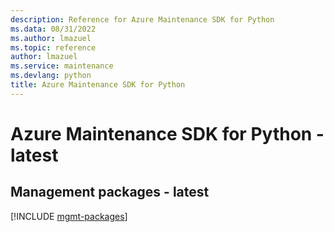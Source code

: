```yaml
---
description: Reference for Azure Maintenance SDK for Python
ms.data: 08/31/2022
ms.author: lmazuel
ms.topic: reference
author: lmazuel
ms.service: maintenance
ms.devlang: python
title: Azure Maintenance SDK for Python
---
```

# Azure Maintenance SDK for Python - latest

## Management packages - latest
[!INCLUDE [mgmt-packages](maintenance-mgmt-index.md)]